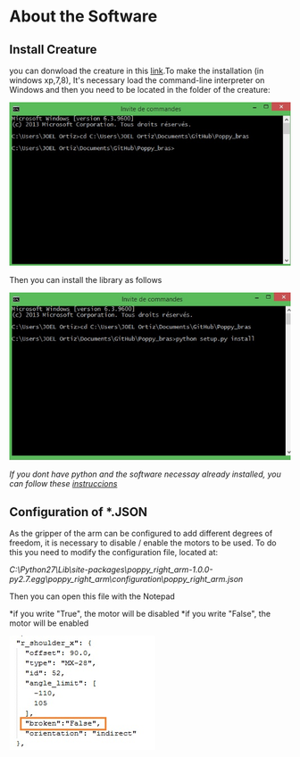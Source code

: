 # About the Software

## Install Creature

you can donwload the creature in this [link](https://github.com/joelortizsosa/Poppy_bras_Creatures).To make the installation (in windows xp,7,8), It's necessary load  the command-line interpreter on Windows and then 
you need to be located in the folder of the creature:

![img16](img/assembly/img16.jpg)

Then you can install the library as follows

![img17](img/assembly/img17.jpg)

*If you dont have python and the software necessay already installed, you can follow these [instruccions](https://forum.poppy-project.org/t/poppy-on-windows-all-you-need-to-do/392)*

## Configuration of *.JSON

As the gripper of the arm can be configured to add different degrees of freedom, it is necessary to disable / enable the motors to be used. To do this you need to modify the configuration file, located at:

*C:\Python27\Lib\site-packages\poppy_right_arm-1.0.0-py2.7.egg\poppy_right_arm\configuration\poppy_right_arm.json*

Then you can open this file with the Notepad

*if you write "True", the motor will be disabled
*if you write "False", the motor will be enabled

![img18](img/assembly/img18.jpg)
